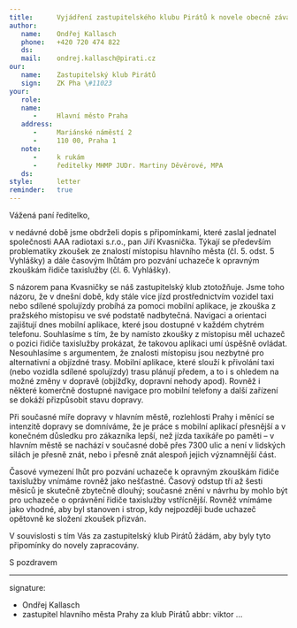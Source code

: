 ```yaml
---
title:      Vyjádření zastupitelského klubu Pirátů k novele obecně závazné vyhlášky, kterou se mění vyhláška č. 23/1998 Sb. hl. m. Prahy, o ověřování znalostí řidičů taxislužby na území hlavního města Prahy, ve znění pozdějších předpisů (dále jen „Vyhláška“)
author:
   name:    Ondřej Kallasch
   phone:   +420 720 474 822
   ds:      
   mail:    ondrej.kallasch@pirati.cz
our:
   name:    Zastupitelský klub Pirátů
   sign:    ZK Pha \#11023
your:
   role:    
   name:    
      -     Hlavní město Praha
   address:
      -     Mariánské náměstí 2
      -     110 00, Praha 1
   note:
      -     k rukám
      -     ředitelky MHMP JUDr. Martiny Děvěrové, MPA
   ds:      
style:      letter
reminder:   true
---
```


Vážená paní ředitelko,

v nedávné době jsme obdrželi dopis s připomínkami, které zaslal jednatel společnosti AAA radiotaxi s.r.o., pan Jiří Kvasnička. Týkají se především problematiky zkoušek ze znalostí místopisu hlavního města (čl. 5. odst. 5 Vyhlášky) a dále časovým lhůtám pro pozvání uchazeče k opravným zkouškám řidiče taxislužby (čl. 6. Vyhlášky). 

S názorem pana Kvasničky se náš zastupitelský klub ztotožňuje. Jsme toho názoru, že v dnešní době, kdy stále více jízd prostřednictvím vozidel taxi nebo sdílené spolujízdy probíhá za pomoci mobilní aplikace, je zkouška z pražského místopisu ve své podstatě nadbytečná. Navigaci a orientaci zajištují dnes mobilní aplikace, které jsou dostupné v každém chytrém telefonu. Souhlasíme s tím, že by namísto zkoušky z místopisu měl uchazeč o pozici řidiče taxislužby prokázat, že takovou aplikaci umí úspěšně ovládat. Nesouhlasíme s argumentem, že znalosti místopisu jsou nezbytné pro alternativní a objízdné trasy. Mobilní aplikace, které slouží k přivolání taxi (nebo vozidla sdílené spolujízdy) trasu plánují předem, a to i s ohledem na možné změny v dopravě (objížďky, dopravní nehody apod). Rovněž i některé komerčně dostupné navigace pro mobilní telefony a další zařízení se dokáží přizpůsobit stavu dopravy. 

Při současné míře dopravy v hlavním městě, rozlehlosti Prahy i měnící se intenzitě dopravy se domníváme, že je práce s mobilní aplikací přesnější a v konečném důsledku pro zákazníka lepší, než jízda taxikáře po paměti – v hlavním městě se nachází v současné době přes 7300 ulic a není v lidských silách je přesně znát, nebo i přesně znát alespoň jejich významnější část. 

Časové vymezení lhůt pro pozvání uchazeče k opravným zkouškám řidiče taxislužby vnímáme rovněž jako nešťastné. Časový odstup tří až šesti měsíců je skutečně zbytečně dlouhý; současné znění v návrhu by mohlo být pro uchazeče o oprávnění řidiče taxislužby vstřícnější. Rovněž vnímáme jako vhodné, aby byl stanoven i strop, kdy nejpozději bude uchazeč opětovně ke složení zkoušek přizván. 

V souvislosti s tím Vás za zastupitelský klub Pirátů žádám, aby byly tyto připomínky do novely zapracovány. 


S pozdravem

---
signature:
  - Ondřej Kallasch
  - zastupitel hlavního města Prahy za klub Pirátů
abbr:       viktor
...
